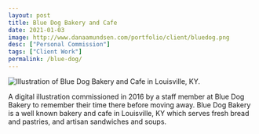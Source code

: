 ```yaml
---
layout: post
title: Blue Dog Bakery and Cafe
date: 2021-01-03
image: http://www.danaamundsen.com/portfolio/client/bluedog.png
desc: ["Personal Commission"]
tags: ["Client Work"]
permalink: /blue-dog/
---
```



![Illustration of Blue Dog Bakery and Cafe in Louisville, KY.](http://www.danaamundsen.com/portfolio/client/bluedog.png)

A digital illustration commissioned in 2016 by a staff member at Blue Dog Bakery to remember their time there before moving away. Blue Dog Bakery is a well known bakery and cafe in Louisville, KY which serves fresh bread and pastries, and artisan sandwiches and soups.
